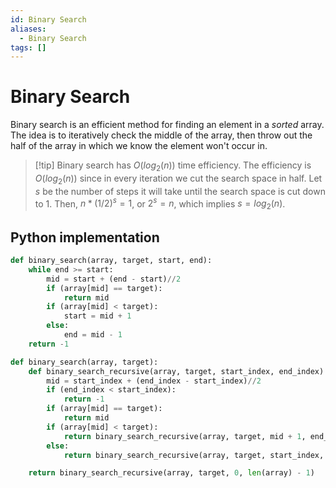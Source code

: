 ```yaml
---
id: Binary Search
aliases:
  - Binary Search
tags: []
---
```


# Binary Search

Binary search is an efficient method for finding an element in a *sorted*
array. The idea is to iteratively check the middle of the array, then throw out
the half of the array in which we know the element won't occur in.

> [!tip] Binary search has $O(log_2(n))$ time efficiency.
> The efficiency is $O(log_2(n))$ since in every iteration we cut the search
> space in half. Let $s$ be the number of steps it will take until the search
> space is cut down to 1. Then, $n * (1/2)^s = 1$, or $2^s = n$, which implies
> $s = log_2(n)$.

## Python implementation

```python
def binary_search(array, target, start, end):
    while end >= start:
        mid = start + (end - start)//2
        if (array[mid] == target):
            return mid
        if (array[mid] < target):
            start = mid + 1
        else:
            end = mid - 1
    return -1
```

```python
def binary_search(array, target):
    def binary_search_recursive(array, target, start_index, end_index):
        mid = start_index + (end_index - start_index)//2
        if (end_index < start_index):
            return -1
        if (array[mid] == target):
            return mid
        if (array[mid] < target):
            return binary_search_recursive(array, target, mid + 1, end_index)
        else:
            return binary_search_recursive(array, target, start_index, mid - 1)

    return binary_search_recursive(array, target, 0, len(array) - 1)
```

